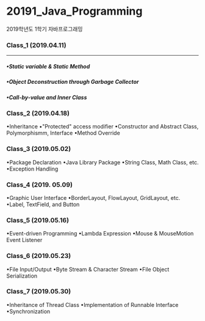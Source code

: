 # 20191_Java_Programming
2019학년도 1학기 자바프로그래밍

### Class_1 (2019.04.11)
-------------
##### •Static variable & Static Method
##### •Object Deconstruction through Garbage Collector
##### •Call-by-value and Inner Class

### Class_2 (2019.04.18)
•Inheritance
•"Protected" access modifier
•Constructor and Abstract Class, Polymorphismm, Interface
•Method Override

### Class_3 (2019.05.02)
•Package Declaration
•Java Library Package
•String Class, Math Class, etc.
•Exception Handling

### Class_4 (2019. 05.09)
•Graphic User Interface
•BorderLayout, FlowLayout, GridLayout, etc.
•Label, TextField, and Button

### Class_5 (2019.05.16)
•Event-driven Programming
•Lambda Expression
•Mouse & MouseMotion Event Listener

### Class_6 (2019.05.23)
•File Input/Output
•Byte Stream & Character Stream
•File Object Serialization

### Class_7 (2019.05.30)
•Inheritance of Thread Class
•Implementation of Runnable Interface
•Synchronization
